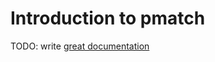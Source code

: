 # Introduction to pmatch

TODO: write [great documentation](http://jacobian.org/writing/what-to-write/)
